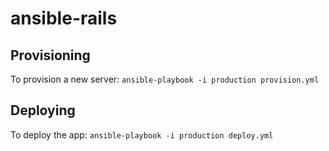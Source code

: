 # ansible-rails

## Provisioning
To provision a new server: 
`ansible-playbook -i production provision.yml`

## Deploying
To deploy the app: 
`ansible-playbook -i production deploy.yml`
